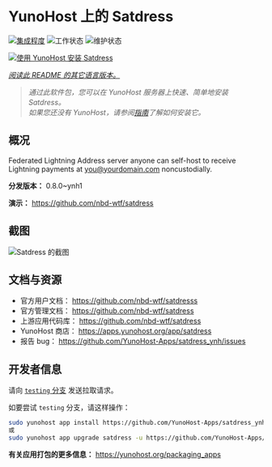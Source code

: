 <!--
注意：此 README 由 <https://github.com/YunoHost/apps/tree/master/tools/readme_generator> 自动生成
请勿手动编辑。
-->

# YunoHost 上的 Satdress

[![集成程度](https://dash.yunohost.org/integration/satdress.svg)](https://dash.yunohost.org/appci/app/satdress) ![工作状态](https://ci-apps.yunohost.org/ci/badges/satdress.status.svg) ![维护状态](https://ci-apps.yunohost.org/ci/badges/satdress.maintain.svg)

[![使用 YunoHost 安装 Satdress](https://install-app.yunohost.org/install-with-yunohost.svg)](https://install-app.yunohost.org/?app=satdress)

*[阅读此 README 的其它语言版本。](./ALL_README.md)*

> *通过此软件包，您可以在 YunoHost 服务器上快速、简单地安装 Satdress。*  
> *如果您还没有 YunoHost，请参阅[指南](https://yunohost.org/install)了解如何安装它。*

## 概况

Federated Lightning Address server anyone can self-host to receive Lightning payments at you@yourdomain.com noncustodially.


**分发版本：** 0.8.0~ynh1

**演示：** <https://github.com/nbd-wtf/satdress>

## 截图

![Satdress 的截图](./doc/screenshots/example.jpg)

## 文档与资源

- 官方用户文档： <https://github.com/nbd-wtf/satdresss>
- 官方管理文档： <https://github.com/nbd-wtf/satdress>
- 上游应用代码库： <https://github.com/nbd-wtf/satdress>
- YunoHost 商店： <https://apps.yunohost.org/app/satdress>
- 报告 bug： <https://github.com/YunoHost-Apps/satdress_ynh/issues>

## 开发者信息

请向 [`testing` 分支](https://github.com/YunoHost-Apps/satdress_ynh/tree/testing) 发送拉取请求。

如要尝试 `testing` 分支，请这样操作：

```bash
sudo yunohost app install https://github.com/YunoHost-Apps/satdress_ynh/tree/testing --debug
或
sudo yunohost app upgrade satdress -u https://github.com/YunoHost-Apps/satdress_ynh/tree/testing --debug
```

**有关应用打包的更多信息：** <https://yunohost.org/packaging_apps>
